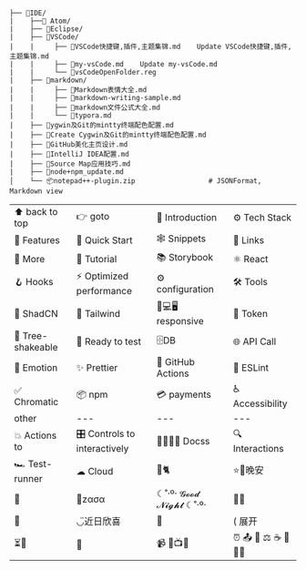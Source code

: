 ```
├── 📂IDE/
|    ├──📂 Atom/
|    ├── 📂Eclipse/
|    ├── 📂VSCode/
|    |     ├── 📄VSCode快捷键,插件,主题集锦.md	Update VSCode快捷键,插件,主题集锦.md
|    |     ├── 📄my-vsCode.md	Update my-vsCode.md
|    |     └── 📄vsCodeOpenFolder.reg
|    ├── 📂markdown/
|    |     ├── 📄Markdown表情大全.md
|    |     ├── 📄markdown-writing-sample.md
|    |     ├── 📄markdown文件公式大全.md
|    |     └── 📄typora.md
|    ├── 📄ygwin及Git的mintty终端配色配置.md
|    ├── 📄Create Cygwin及Git的mintty终端配色配置.md
|    ├── 📄GitHub美化主页设计.md
|    ├── 📄IntelliJ IDEA配置.md
|    ├── 📄Source Map应用技巧.md
|    ├── 📄node+npm_update.md
│    └── 📦notepad++-plugin.zip                  # JSONFormat, Markdown view       
```

|||||
|---|---|---|---|
|⬆ back to top|👉 goto|🤖 Introduction|⚙️ Tech Stack|
|🔋 Features|🤸 Quick Start|🕸️ Snippets|🔗 Links|
|🚀 More|🚨 Tutorial|📚 Storybook|⚛️ React |
|🪝 Hooks|⚡️ Optimized performance|⚙️ configuration|🛠 Tools|
|🧩 ShadCN |🎨 Tailwind|📱💻🖥️ responsive|🔑 Token|
|🌳 Tree-shakeable|🧪 Ready to test|🗄️DB |🌐 API Call|
|💅 Emotion|✨ Prettier|🚥 GitHub Actions|📐 ESLint|
|✅ Chromatic |📦 npm |💳 payments|♿ Accessibility|
|other|---|---|---|
|💥 Actions to |🎛 Controls to interactively |📂📝📕📧 Docss|🔍 Interactions|
|🏎 Test-runner|☁ Cloud|🏡🐈|⭐🌙晚安|
|🍜|🍞zασα|☾˚‧º· 𝓖𝓸𝓸𝓭 𝓝𝓲𝓰𝓱𝓽 ☾˚‧º·|🛌🎶|
|🌷 | ◡̈近日欣喜|🧸|( 展开|💡👁️ |
|⏳👥|💬|📹 📸📺🎥|⏰ 📤 🤖 ⚖️ ☕ 💃 🎤🔥|
